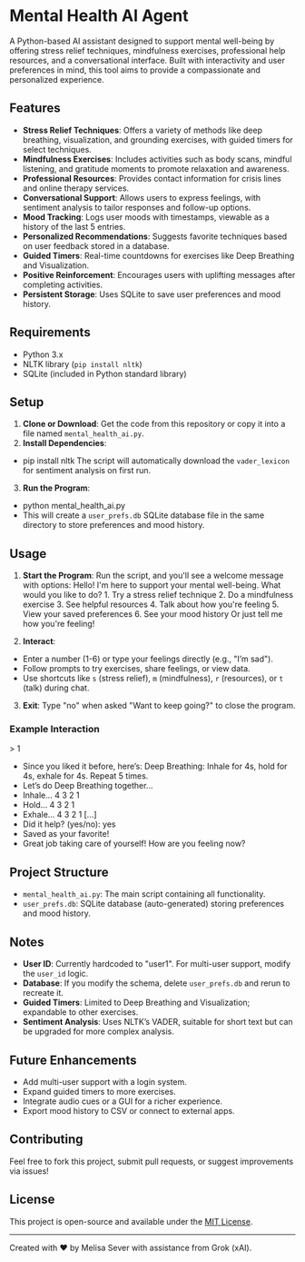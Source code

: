 # Mental Health AI Agent

A Python-based AI assistant designed to support mental well-being by offering stress relief techniques, mindfulness exercises, professional help resources, and a conversational interface. Built with interactivity and user preferences in mind, this tool aims to provide a compassionate and personalized experience.

## Features
- **Stress Relief Techniques**: Offers a variety of methods like deep breathing, visualization, and grounding exercises, with guided timers for select techniques.
- **Mindfulness Exercises**: Includes activities such as body scans, mindful listening, and gratitude moments to promote relaxation and awareness.
- **Professional Resources**: Provides contact information for crisis lines and online therapy services.
- **Conversational Support**: Allows users to express feelings, with sentiment analysis to tailor responses and follow-up options.
- **Mood Tracking**: Logs user moods with timestamps, viewable as a history of the last 5 entries.
- **Personalized Recommendations**: Suggests favorite techniques based on user feedback stored in a database.
- **Guided Timers**: Real-time countdowns for exercises like Deep Breathing and Visualization.
- **Positive Reinforcement**: Encourages users with uplifting messages after completing activities.
- **Persistent Storage**: Uses SQLite to save user preferences and mood history.

## Requirements
- Python 3.x
- NLTK library (`pip install nltk`)
- SQLite (included in Python standard library)

## Setup
1. **Clone or Download**: Get the code from this repository or copy it into a file named `mental_health_ai.py`.
2. **Install Dependencies**:
- pip install nltk
The script will automatically download the `vader_lexicon` for sentiment analysis on first run.
3. **Run the Program**:
- ​​​​​​​​​​​​​​​​​​​​​​​​​​​​​​​​​​​​​​​​​​​​​​​​​​python mental_health_ai.py
- This will create a `user_prefs.db` SQLite database file in the same directory to store preferences and mood history.

## Usage
1. **Start the Program**: Run the script, and you'll see a welcome message with options:
​​​​​​​​​​​​​​​​​​​​​​​​​​​​​​​​​​​​​​​​​​​​​​​​​​Hello! I'm here to support your mental well-being. What would you like to do?
​​​​​​​​​​​​​​​​​​​​​​​​​​​​​​​​​​​​​​​​​​​​​​​​​​1. Try a stress relief technique
   2. Do a mindfulness exercise
   3. See helpful resources
   4. Talk about how you're feeling
   5. View your saved preferences
   6. See your mood history
   Or just tell me how you're feeling!

2. **Interact**:
- Enter a number (1-6) or type your feelings directly (e.g., "I’m sad").
- Follow prompts to try exercises, share feelings, or view data.
- Use shortcuts like `s` (stress relief), `m` (mindfulness), `r` (resources), or `t` (talk) during chat.
3. **Exit**: Type "no" when asked "Want to keep going?" to close the program.
### Example Interaction
​​​​​​​​​​​​​​​​​​​​​​​​​​​​​​​​​​​​​​​​​​​​​​​​​​> 1
- Since you liked it before, here’s: Deep Breathing: Inhale for 4s, hold for 4s, exhale for 4s. Repeat 5 times.
- Let’s do Deep Breathing together...
- ​​​​​​​​​​​​​​​​​​​​​​​​​​​​​​​​​​​​​​​​​​​​​​​​​​Inhale... 4 3 2 1 
- Hold... 4 3 2 1 
- Exhale... 4 3 2 1 
[...]
- Did it help? (yes/no): yes
- Saved as your favorite!
- Great job taking care of yourself! How are you feeling now?

## Project Structure
- `mental_health_ai.py`: The main script containing all functionality.
- `user_prefs.db`: SQLite database (auto-generated) storing preferences and mood history.

## Notes
- **User ID**: Currently hardcoded to "user1". For multi-user support, modify the `user_id` logic.
- **Database**: If you modify the schema, delete `user_prefs.db` and rerun to recreate it.
- **Guided Timers**: Limited to Deep Breathing and Visualization; expandable to other exercises.
- **Sentiment Analysis**: Uses NLTK’s VADER, suitable for short text but can be upgraded for more complex analysis.

## Future Enhancements
- Add multi-user support with a login system.
- Expand guided timers to more exercises.
- Integrate audio cues or a GUI for a richer experience.
- Export mood history to CSV or connect to external apps.

## Contributing
Feel free to fork this project, submit pull requests, or suggest improvements via issues!

## License
This project is open-source and available under the [MIT License](LICENSE).

---

Created with ❤️ by Melisa Sever with assistance from Grok (xAI).

   
